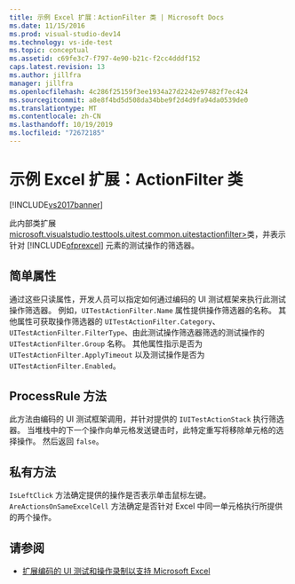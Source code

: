 ```yaml
---
title: 示例 Excel 扩展：ActionFilter 类 | Microsoft Docs
ms.date: 11/15/2016
ms.prod: visual-studio-dev14
ms.technology: vs-ide-test
ms.topic: conceptual
ms.assetid: c69fe3c7-f797-4e90-b21c-f2cc4dddf152
caps.latest.revision: 13
ms.author: jillfra
manager: jillfra
ms.openlocfilehash: 4c286f25159f3ee1934a27d2242e97482f7ec424
ms.sourcegitcommit: a8e8f4bd5d508da34bbe9f2d4d9fa94da0539de0
ms.translationtype: MT
ms.contentlocale: zh-CN
ms.lasthandoff: 10/19/2019
ms.locfileid: "72672185"
---
```

# <a name="sample-excel-extension-actionfilter-class"></a>示例 Excel 扩展：ActionFilter 类
[!INCLUDE[vs2017banner](../includes/vs2017banner.md)]

此内部类扩展[microsoft.visualstudio.testtools.uitest.common.uitestactionfilter>](/previous-versions/visualstudio/visual-studio-2012/dd985757(v=vs.110))类，并表示针对 [!INCLUDE[ofprexcel](../includes/ofprexcel-md.md)] 元素的测试操作的筛选器。

## <a name="simple-properties"></a>简单属性
 通过这些只读属性，开发人员可以指定如何通过编码的 UI 测试框架来执行此测试操作筛选器。 例如，`UITestActionFilter.Name` 属性提供操作筛选器的名称。 其他属性可获取操作筛选器的 `UITestActionFilter.Category`、`UITestActionFilter.FilterType`、由此测试操作筛选器筛选的测试操作的 `UITestActionFilter.Group` 名称。 其他属性指示是否为 `UITestActionFilter.ApplyTimeout` 以及测试操作是否为 `UITestActionFilter.Enabled`。

## <a name="processrule-method"></a>ProcessRule 方法
 此方法由编码的 UI 测试框架调用，并针对提供的 `IUITestActionStack` 执行筛选器。 当堆栈中的下一个操作向单元格发送键击时，此特定重写将移除单元格的选择操作。 然后返回 `false`。

## <a name="private-methods"></a>私有方法
 `IsLeftClick` 方法确定提供的操作是否表示单击鼠标左键。 `AreActionsOnSameExcelCell` 方法确定是否针对 Excel 中同一单元格执行所提供的两个操作。

## <a name="see-also"></a>请参阅

- [扩展编码的 UI 测试和操作录制以支持 Microsoft Excel](../test/extending-coded-ui-tests-and-action-recordings-to-support-microsoft-excel.md)
